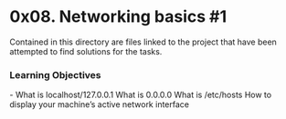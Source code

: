 <h1>0x08. Networking basics #1</h1>

Contained in this directory are files linked to the project that have been attempted to find solutions for the tasks.

<h3>Learning Objectives</h3>
- What is localhost/127.0.0.1
What is 0.0.0.0
What is /etc/hosts
How to display your machine’s active network interface
